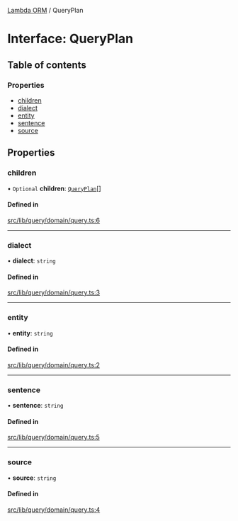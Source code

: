 [Lambda ORM](../README.md) / QueryPlan

# Interface: QueryPlan

## Table of contents

### Properties

- [children](QueryPlan.md#children)
- [dialect](QueryPlan.md#dialect)
- [entity](QueryPlan.md#entity)
- [sentence](QueryPlan.md#sentence)
- [source](QueryPlan.md#source)

## Properties

### children

• `Optional` **children**: [`QueryPlan`](QueryPlan.md)[]

#### Defined in

[src/lib/query/domain/query.ts:6](https://github.com/lambda-orm/lambdaorm-base/blob/871b756b00d28fdc18bcbe969e2972718eead366/src/lib/query/domain/query.ts#L6)

___

### dialect

• **dialect**: `string`

#### Defined in

[src/lib/query/domain/query.ts:3](https://github.com/lambda-orm/lambdaorm-base/blob/871b756b00d28fdc18bcbe969e2972718eead366/src/lib/query/domain/query.ts#L3)

___

### entity

• **entity**: `string`

#### Defined in

[src/lib/query/domain/query.ts:2](https://github.com/lambda-orm/lambdaorm-base/blob/871b756b00d28fdc18bcbe969e2972718eead366/src/lib/query/domain/query.ts#L2)

___

### sentence

• **sentence**: `string`

#### Defined in

[src/lib/query/domain/query.ts:5](https://github.com/lambda-orm/lambdaorm-base/blob/871b756b00d28fdc18bcbe969e2972718eead366/src/lib/query/domain/query.ts#L5)

___

### source

• **source**: `string`

#### Defined in

[src/lib/query/domain/query.ts:4](https://github.com/lambda-orm/lambdaorm-base/blob/871b756b00d28fdc18bcbe969e2972718eead366/src/lib/query/domain/query.ts#L4)
